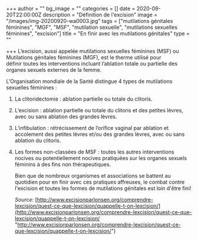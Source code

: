 +++
author = ""
bg_image = ""
categories = []
date = 2020-09-20T22:00:00Z
description = "Définition de l'excision"
image = "/images/img-20200920-wa0003.jpg"
tags = ["mutilations génitales féminines", "MGF", "MSF", "mutilation sexuelle", "mutilations sexuelles féminines", "excision"]
title = "En finir avec les mutilations génitales"
type = ""

+++
L’excision, aussi appelée mutilations sexuelles féminines (MSF) ou Mutilations génitales féminines (MGF), est le therme utilisé pour définir toutes les interventions incluant l’ablation totale ou partielle des organes sexuels externes de la femme. 

L'Organisation mondiale de la Santé distingue 4 types de mutilations sexuelles féminines :  

1. La clitoridectomie : ablation partielle ou totale du clitoris.
2. L’excision : ablation partielle ou totale du clitoris et des petites lèvres, avec ou sans ablation des grandes lèvres.
3. L’infibulation : rétrécissement de l’orifice vaginal par ablation et accolement des petites lèvres et/ou des grandes lèvres, avec ou sans ablation du clitoris.
4. Les formes non-classées de MSF : toutes les autres interventions nocives ou potentiellement nocives pratiquées sur les organes sexuels féminins à des fins non thérapeutiques. 

   Bien que de nombreux organismes et associations se battent au quotidien pour en finir avec ces pratiques affreuses, le combat contre l'excision et toutes les formes de mutilations génitales est loin d'être fini!

   _Source:_ [http://www.excisionparlonsen.org/comprendre-lexcision/quest-ce-que-lexcision/quappelle-t-on-lexcision/](http://www.excisionparlonsen.org/comprendre-lexcision/quest-ce-que-lexcision/quappelle-t-on-lexcision/ "http://www.excisionparlonsen.org/comprendre-lexcision/quest-ce-que-lexcision/quappelle-t-on-lexcision/")